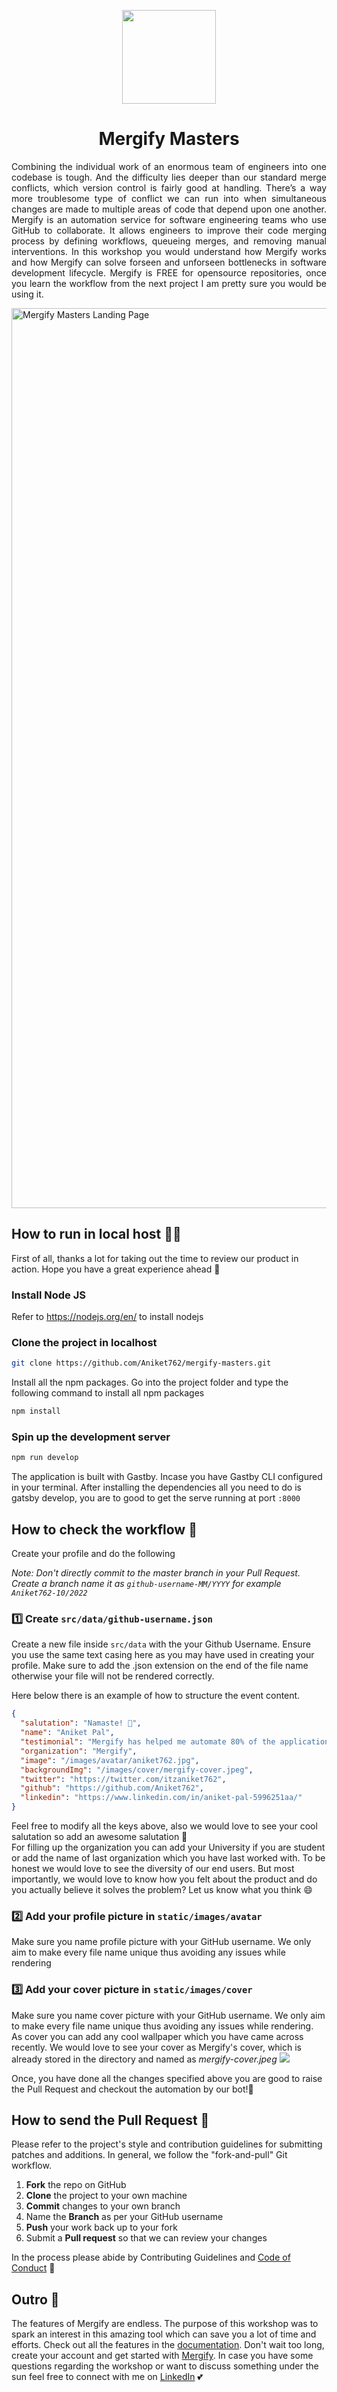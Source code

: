 <p align='center'>
<img src='https://user-images.githubusercontent.com/67703407/192349473-554c49ec-9f9d-4e6b-b0fb-d727cf460a4a.png' width='150' >
</p>

<h1 align='center'> Mergify Masters </h1>

<p align="justify">
Combining the individual work of an enormous team of engineers into one codebase is tough. And the difficulty lies deeper than our 
standard merge conflicts, which version control is fairly good at handling. There’s a way more troublesome type of conflict we can run 
into when simultaneous changes are made to multiple areas of code that depend upon one another.
Mergify is an automation service for software engineering teams who use GitHub to collaborate. 
It allows engineers to improve their code merging process by defining workflows, queueing merges, and removing manual interventions.
In this workshop you would understand how Mergify works and how Mergify can solve forseen and unforseen bottlenecks in software development lifecycle.
Mergify is FREE for opensource repositories, once you learn the workflow from the next project I am pretty sure you would be using it. 
</p>

<img width="1440" alt="Mergify Masters Landing Page" src="https://user-images.githubusercontent.com/67703407/192349119-2550eec1-e695-4f6b-a5b0-a7954b9cea3f.png">


## How to run in local host 👨‍💻
First of all, thanks a lot for taking out the time to review our product in action. Hope you have a great experience ahead 💪
### Install Node JS
Refer to https://nodejs.org/en/ to install nodejs

### Clone the project in localhost
```bash
git clone https://github.com/Aniket762/mergify-masters.git
```
Install all the npm packages. Go into the project folder and type the following command to install all npm packages

```bash
npm install
```

### Spin up the development server

```bash
npm run develop
```
The application is built with Gastby. Incase you have Gastby CLI configured in your terminal. After installing the dependencies all you need to do is gatsby develop, you are to good to get the serve running at port `:8000`


## How to check the workflow 🤔
Create your profile and do the following

_Note: Don't directly commit to the master branch in your Pull Request. Create a branch name it as `github-username-MM/YYYY` for example `Aniket762-10/2022`_

### 1️⃣ Create `src/data/github-username.json`
Create a new file inside `src/data` with the your Github Username. Ensure you use the same text casing here as you may have used in creating your profile. Make sure to add the .json extension on the end of the file name otherwise your file will not be rendered correctly.

Here below there is an example of how to structure the event content.

```json
{
  "salutation": "Namaste! 🙏",
  "name": "Aniket Pal",
  "testimonial": "Mergify has helped me automate 80% of the applications I have developed so far and ultimately made development process more hassel free for me",
  "organization": "Mergify",
  "image": "/images/avatar/aniket762.jpg",
  "backgroundImg": "/images/cover/mergify-cover.jpeg",
  "twitter": "https://twitter.com/itzaniket762",
  "github": "https://github.com/Aniket762",
  "linkedin": "https://www.linkedin.com/in/aniket-pal-5996251aa/"
}
```

Feel free to modify all the keys above, also we would love to see your cool salutation so add an awesome salutation 🥰 <br/>
For filling up the organization you can add your University if you are student or add the name of last organization which you have last worked with. To be honest we would love to see the diversity of our end users. But most importantly, we would love to know how you felt about the product and do you actually believe it solves the problem? Let us know what you think 😄

### 2️⃣ Add your profile picture in `static/images/avatar`
Make sure you name profile picture with your GitHub username. We only aim to make every file name unique thus avoiding any issues while rendering 

### 3️⃣ Add your cover picture in `static/images/cover`
Make sure you name cover picture with your GitHub username. We only aim to make every file name unique thus avoiding any issues while rendering. As cover you can add any cool wallpaper which you have came across recently. We would love to see your cover as Mergify's cover, which is already stored in the directory and named as _mergify-cover.jpeg_ 
<img src="https://user-images.githubusercontent.com/67703407/192363464-08940f87-f871-43ac-90fc-6e2196830587.png">


Once, you have done all the changes specified above you are good to raise the Pull Request and checkout the automation by our bot!🚀

## How to send the Pull Request 🤯
Please refer to the project's style and contribution guidelines for submitting patches and additions. In general, we follow the "fork-and-pull" Git workflow.

 1. **Fork** the repo on GitHub
 2. **Clone** the project to your own machine
 3. **Commit** changes to your own branch
 4. Name the **Branch** as per your GitHub username 
 4. **Push** your work back up to your fork
 5. Submit a **Pull request** so that we can review your changes
 
In the process please abide by Contributing Guidelines and [Code of Conduct](https://github.com/Aniket762/mergify-masters/blob/main/CODE_OF_CONDUCT.md) 🚀

## Outro 💚
The features of Mergify are endless. The purpose of this workshop was to spark an interest in this amazing tool which can save you a lot of time and efforts. Check out all the features in the [documentation](https://docs.mergify.com/). Don't wait too long, create your account and get started with [Mergify](https://mergify.com/?utm_source=blogger&utm_medium=social&utm_campaign=Aniket). In case you have some questions regarding the workshop or want to discuss something under the sun feel free to connect with me on [LinkedIn](https://www.linkedin.com/in/aniket-pal/) 💕
